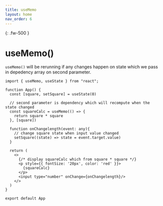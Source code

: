 ```yaml
---
title: useMemo
layout: home
nav_order: 6
---
```

{: .fw-500 }
# useMemo()

`useMemo()` will be rerunning if any changes happen on state which we pass in depedency array on second parameter.

```tsx
import { useMemo, useState } from "react";

function App() {
  const [square, setSquare] = useState(0)

  // second parameter is dependency which will recompute when the state changed
  const squareCalc = useMemo(() => {
    return square * square
  }, [square])

  function onChangelength(event: any){
    // change square state when input value changed
    setSquare((state) => state = event.target.value)
  }

  return (
    <>
      {/* display squareCalc which from square * square */}
      <p style={{ fontSize: '20px', color: 'red' }}>
        {squareCalc}
      </p>
      <input type="number" onChange={onChangelength}/>
    </>
  )
}

export default App

```
